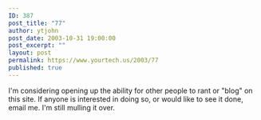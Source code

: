 ```yaml
---
ID: 387
post_title: "77"
author: ytjohn
post_date: 2003-10-31 19:00:00
post_excerpt: ""
layout: post
permalink: https://www.yourtech.us/2003/77
published: true
---
```

I'm considering opening up the ability for other people to rant or "blog" on this site.  If anyone is interested in doing so, or would like to see it done, email me.  I'm still mulling it over.